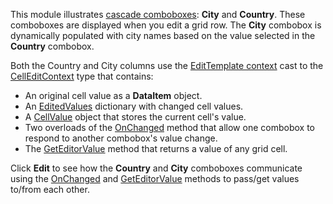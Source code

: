 This module illustrates [cascade comboboxes](https://docs.devexpress.com/Blazor/DevExpress.Blazor.DxComboBox-2#cascading-comboboxes): **City** and **Country**. These comboboxes are displayed when you edit a grid row. The **City** combobox is dynamically populated with city names based on the value selected in the **Country** combobox.

Both the Country and City columns use the [EditTemplate context](https://docs.devexpress.com/Blazor/DevExpress.Blazor.DxDataGridColumn.EditTemplate) cast to the [CellEditContext](https://docs.devexpress.com/Blazor/DevExpress.Blazor.CellEditContext) type that contains:

*   An original cell value as a **DataItem** object.
*   An [EditedValues](https://docs.devexpress.com/Blazor/DevExpress.Blazor.CellEditContext.EditedValues) dictionary with changed cell values.
*   A [CellValue](https://docs.devexpress.com/Blazor/DevExpress.Blazor.CellEditContext.CellValue) object that stores the current cell's value.
*   Two overloads of the [OnChanged](https://docs.devexpress.com/Blazor/DevExpress.Blazor.CellEditContext.OnChanged(System.Object)) method that allow one combobox to respond to another combobox's value change.
*   The [GetEditorValue](https://docs.devexpress.com/Blazor/DevExpress.Blazor.CellEditContext.GetEditorValue(System.String)) method that returns a value of any grid cell.

Click **Edit** to see how the **Country** and **City** comboboxes communicate using the [OnChanged](https://docs.devexpress.com/Blazor/DevExpress.Blazor.CellEditContext.OnChanged(System.Object)) and [GetEditorValue](https://docs.devexpress.com/Blazor/DevExpress.Blazor.CellEditContext.GetEditorValue(System.String)) methods to pass/get values to/from each other.
